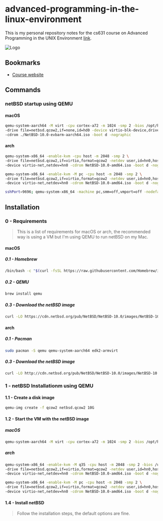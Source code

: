# advanced-programming-in-the-linux-environment
This is my personal repository notes for the cs631 course on Advanced Programming in the UNIX Environment [link](https://www.youtube.com/@cs631apue).

![Logo](https://i.imgur.com/89AULhB.jpeg)

## Bookmarks
- [Course website](https://stevens.netmeister.org/631/)

## Commands
### netBSD startup using QEMU
#### macOS
```bash
qemu-system-aarch64 -M virt -cpu cortex-a72 -m 1024 -smp 2 -bios /opt/homebrew/share/qemu/edk2-aarch64-code.fd \
-drive file=netbsd.qcow2,if=none,id=hd0 -device virtio-blk-device,drive=hd0 \
-cdrom ./NetBSD-10.0-evbarm-aarch64.iso -boot d -nographic

```

#### arch
```bash
qemu-system-x86_64 -enable-kvm -cpu host -m 2048 -smp 2 \
-drive file=netbsd.qcow2,if=virtio,format=qcow2 -netdev user,id=hn0,hostfwd=tcp::2222-:22,hostfwd=tcp::8080-:80 \
-device virtio-net,netdev=hn0 -cdrom NetBSD-10.0-amd64.iso -boot d -nographic --no-reboot

qemu-system-x86_64 -enable-kvm -M pc -cpu host -m 2048 -smp 2 \
-drive file=netbsd.qcow2,if=virtio,format=qcow2 -netdev user,id=hn0,hostfwd=tcp::2222-:22,hostfwd=tcp::8080-:80 \
-device virtio-net,netdev=hn0 -cdrom NetBSD-10.0-amd64.iso -boot d -nographic --no-reboot

sshPort=9696; qemu-system-x86_64 -machine pc,smm=off,vmport=off -nodefaults -no-user-config -parallel none -serial mon:stdio -cpu qemu64 -m 2048M -vga none -nographic -drive file=./netbsd.qcow2,if=virtio,discard=unmap,cache-size=16M,cache=writethrough -device virtio-net-pci,netdev=diktyo0 -netdev user,id=diktyo0,hostfwd=tcp:127.0.0.1:$sshPort-:22 -name "NetBSD 10" -cdrom NetBSD-10.0-amd64.iso -boot d -D qemu.log
```

## Installation
### 0 - Requirements
> This is a list of requirements for macOS or arch, the recommended way is using a VM but I'm using QEMU to run netBSD on my Mac.

#### macOS
##### 0.1 - Homebrew
```bash
/bin/bash -c "$(curl -fsSL https://raw.githubusercontent.com/Homebrew/install/HEAD/install.sh)"
```
##### 0.2 - QEMU
```bash
brew install qemu
```
##### 0.3 - Download the netBSD image
```bash
curl -LO https://cdn.netbsd.org/pub/NetBSD/NetBSD-10.0/images/NetBSD-10.0-evbarm-aarch64.iso
```

#### arch
##### 0.1 - Pacman
```bash
sudo pacman -S qemu qemu-system-aarch64 edk2-armvirt
```

##### 0.3 - Download the netBSD image
```bash
curl -LO http://cdn.netbsd.org/pub/NetBSD/NetBSD-10.0/images/NetBSD-10.0-amd64.iso
```

### 1 - netBSD Installationm using QEMU
#### 1.1 - Create a disk image
```bash
qemu-img create -f qcow2 netbsd.qcow2 10G
```

#### 1.2 - Start the VM with the netBSD image
##### macOS
```bash
qemu-system-aarch64 -M virt -cpu cortex-a72 -m 1024 -smp 2 -bios /opt/homebrew/share/qemu/edk2-aarch64-code.fd -drive file=netbsd.qcow2,if=none,id=hd0 -device virtio-blk-device,drive=hd0 -cdrom ./NetBSD-10.0-evbarm-aarch64.iso -boot d -nographic
```

##### arch
```bash
qemu-system-x86_64 -enable-kvm -M q35 -cpu host -m 2048 -smp 2 -bios /usr/share/edk2-ovmf/x64/OVMF.fd \
-drive file=netbsd.qcow2,if=virtio,format=qcow2 -netdev user,id=hn0,hostfwd=tcp::2222-:22,hostfwd=tcp::8080-:80 \
-device virtio-net,netdev=hn0 -cdrom NetBSD-10.0-amd64.iso -boot d -nographic --no-reboot

qemu-system-x86_64 -enable-kvm -M pc -cpu host -m 2048 -smp 2 \
-drive file=netbsd.qcow2,if=virtio,format=qcow2 -netdev user,id=hn0,hostfwd=tcp::2222-:22,hostfwd=tcp::8080-:80 \
-device virtio-net,netdev=hn0 -cdrom NetBSD-10.0-amd64.iso -boot d -nographic --no-reboot


```

#### 1.4 - Install netBSD
> Follow the installation steps, the default options are fine.
